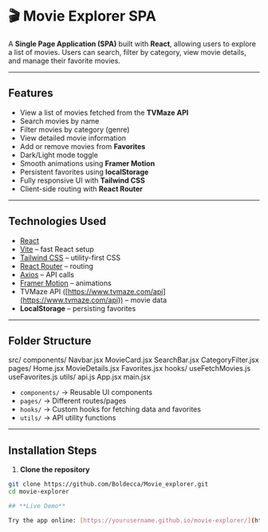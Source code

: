 # 🎬 Movie Explorer SPA

A **Single Page Application (SPA)** built with **React**, allowing users to explore a list of movies. Users can search, filter by category, view movie details, and manage their favorite movies.  

---

## **Features**

- View a list of movies fetched from the **TVMaze API**
- Search movies by name
- Filter movies by category (genre)
- View detailed movie information
- Add or remove movies from **Favorites**
- Dark/Light mode toggle
- Smooth animations using **Framer Motion**
- Persistent favorites using **localStorage**
- Fully responsive UI with **Tailwind CSS**
- Client-side routing with **React Router**

---

## **Technologies Used**

- [React](https://reactjs.org/)
- [Vite](https://vitejs.dev/) – fast React setup
- [Tailwind CSS](https://tailwindcss.com/) – utility-first CSS
- [React Router](https://reactrouter.com/) – routing
- [Axios](https://axios-http.com/) – API calls
- [Framer Motion](https://www.framer.com/motion/) – animations
- TVMaze API ([https://www.tvmaze.com/api](https://www.tvmaze.com/api)) – movie data
- **LocalStorage** – persisting favorites

---

## **Folder Structure**

src/
components/
Navbar.jsx
MovieCard.jsx
SearchBar.jsx
CategoryFilter.jsx
pages/
Home.jsx
MovieDetails.jsx
Favorites.jsx
hooks/
useFetchMovies.js
useFavorites.js
utils/
api.js
App.jsx
main.jsx


- `components/` → Reusable UI components
- `pages/` → Different routes/pages
- `hooks/` → Custom hooks for fetching data and favorites
- `utils/` → API utility functions

---

## **Installation Steps**

1. **Clone the repository**

```bash
git clone https://github.com/Boldecca/Movie_explorer.git
cd movie-explorer

## **Live Demo**

Try the app online: [https://yourusername.github.io/movie-explorer/](https://yourusername.github.io/movie-explorer/)

